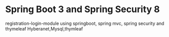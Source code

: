 # Spring Boot 3 and Spring Security 8
registration-login-module using springboot, spring mvc, spring security and thymeleaf
Hyberanet,Mysql,thymleaf

